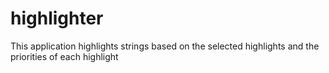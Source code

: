 # highlighter
This application highlights strings based on the selected highlights and the priorities of each highlight
